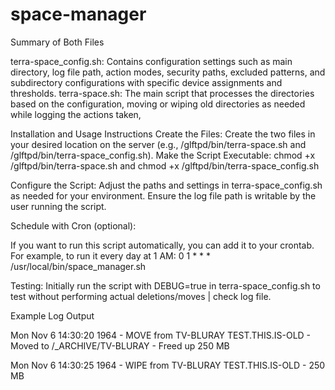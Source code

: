 # space-manager

Summary of Both Files

terra-space_config.sh: Contains configuration settings such as main directory, log file path, action modes, security paths, excluded patterns, and subdirectory configurations with specific device assignments and thresholds.
terra-space.sh: The main script that processes the directories based on the configuration, moving or wiping old directories as needed while logging the actions taken,

Installation and Usage Instructions
Create the Files: Create the two files in your desired location on the server (e.g., /glftpd/bin/terra-space.sh and /glftpd/bin/terra-space_config.sh).
Make the Script Executable: chmod +x /glftpd/bin/terra-space.sh and chmod +x /glftpd/bin/terra-space_config.sh	

Configure the Script:
Adjust the paths and settings in terra-space_config.sh as needed for your environment.
Ensure the log file path is writable by the user running the script.

Schedule with Cron (optional):

If you want to run this script automatically, you can add it to your crontab. For example, to run it every day at 1 AM: 
0 1 * * * /usr/local/bin/space_manager.sh

Testing: Initially run the script with DEBUG=true in terra-space_config.sh to test without performing actual deletions/moves | check log file.

Example Log Output

Mon Nov  6 14:30:20 1964 - MOVE from TV-BLURAY TEST.THIS.IS-OLD - Moved to /_ARCHIVE/TV-BLURAY - Freed up 250 MB

Mon Nov  6 14:30:25 1964 - WIPE from TV-BLURAY TEST.THIS.IS-OLD - 250 MB
